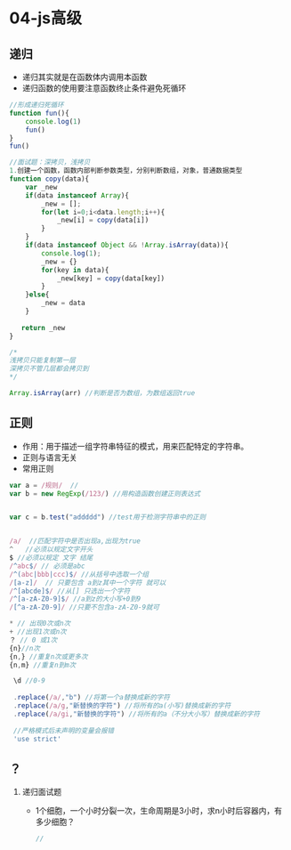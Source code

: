 # 04-js高级

## 递归

+ 递归其实就是在函数体内调用本函数
+ 递归函数的使用要注意函数终止条件避免死循环

```js
//形成递归死循环
function fun(){
    console.log(1)
    fun()
}
fun()

//面试题：深拷贝，浅拷贝
1.创建一个函数，函数内部判断参数类型，分别判断数组，对象，普通数据类型
function copy(data){
    var _new
    if(data instanceof Array){
        _new = [];
        for(let i=0;i<data.length;i++){
            _new[i] = copy(data[i])
        }
    }
    if(data instanceof Object && !Array.isArray(data)){
        console.log(1);
        _new = {}
        for(key in data){
            _new[key] = copy(data[key])
        }
    }else{
        _new = data
    }
    
   return _new
}

/*
浅拷贝只能复制第一层
深拷贝不管几层都会拷贝到
*/

Array.isArray(arr) //判断是否为数组，为数组返回true
```

## 正则

+ 作用：用于描述一组字符串特征的模式，用来匹配特定的字符串。
+ 正则与语言无关
+ 常用正则

```js
var a = /规则/  //
var b = new RegExp(/123/) //用构造函数创建正则表达式


var c = b.test("addddd") //test用于检测字符串中的正则


/a/  //匹配字符中是否出现a,出现为true 
^   //必须以规定文字开头
$ //必须以规定 文字 结尾
/^abc$/ // 必须是abc
/^(abc|bbb|ccc)$/ //从括号中选取一个组
/[a-z]/  // 只要包含 a到z其中一个字符 就可以
/^[abcde]$/ //从[] 只选出一个字符
/^[a-zA-Z0-9]$/ //a到z的大小写+0到9
/[^a-zA-Z0-9]/ //只要不包含a-zA-Z0-9就可

* // 出现0次或n次
+ //出现1次或n次
？ // 0 或1次
{n}//n次
{n,} //重复n次或更多次
{n,m} //重复n到m次

 \d //0-9
 
 .replace(/a/,"b") //将第一个a替换成新的字符
 .replace(/a/g,"新替换的字符") //将所有的a(小写)替换成新的字符
 .replace(/a/gi,"新替换的字符") //将所有的a（不分大小写）替换成新的字符
 
 //严格模式后未声明的变量会报错
 'use strict'
```

## ？

1. 递归面试题

   + 1个细胞，一个小时分裂一次，生命周期是3小时，求n小时后容器内，有多少细胞？

     ```js
     //
     
     
     
     
     ```

     